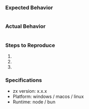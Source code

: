 ### Expected Behavior
```js

```

### Actual Behavior
```js

```

### Steps to Reproduce

1.
2.
3.

### Specifications

- zx version:  x.x.x
- Platform: windows / macos / linux
- Runtime: node / bun
